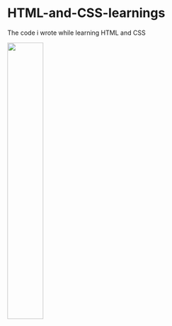# HTML-and-CSS-learnings
The code i wrote while learning HTML and CSS

<img src="https://imgur.com/XFgkDHX.png" width="40%">
